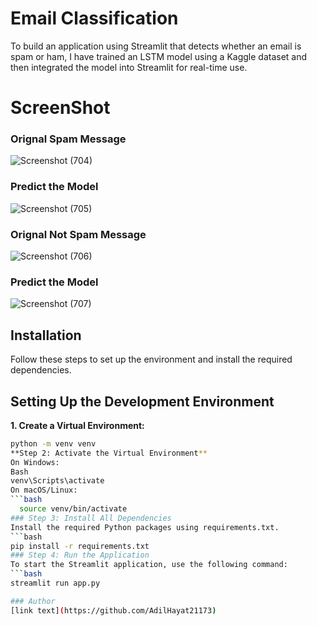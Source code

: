 # Email Classification
To build an application using Streamlit that detects whether an email is spam or ham, I have trained an LSTM model using a Kaggle dataset and then integrated the model into Streamlit for real-time use.
# ScreenShot
### Orignal Spam Message
![Screenshot (704)](https://github.com/user-attachments/assets/91b01ceb-6d5f-45c8-b8f3-9ec0bebe3559)
### Predict the Model
![Screenshot (705)](https://github.com/user-attachments/assets/29651bdb-3115-4b7c-b2de-0134b2a17199)
### Orignal Not Spam Message
![Screenshot (706)](https://github.com/user-attachments/assets/c42bbddc-fc74-49bd-9ebd-2c6d23659778)
### Predict the Model
![Screenshot (707)](https://github.com/user-attachments/assets/d5029754-5fe5-455a-95a6-45b7e6a3a53d)
## Installation
Follow these steps to set up the environment and install the required dependencies.
## Setting Up the Development Environment

**1. Create a Virtual Environment:**
```bash
python -m venv venv
**Step 2: Activate the Virtual Environment**
On Windows:
Bash
venv\Scripts\activate
On macOS/Linux:
```bash
  source venv/bin/activate
### Step 3: Install All Dependencies
Install the required Python packages using requirements.txt.
```bash
pip install -r requirements.txt
### Step 4: Run the Application
To start the Streamlit application, use the following command:
```bash
streamlit run app.py

### Author
[link text](https://github.com/AdilHayat21173)
